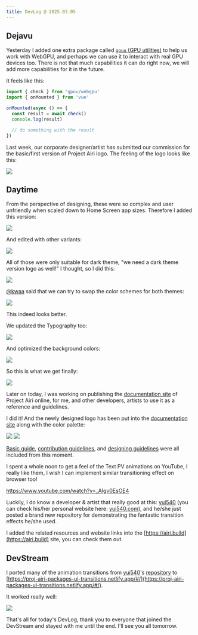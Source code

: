 ```yaml
---
title: DevLog @ 2025.03.05
---
```


## Dejavu

Yesterday I added one extra package called
[`gpuu` (GPU utilities)](https://github.com/moeru-ai/airi/tree/main/packages/gpuu)
to help us work with WebGPU, and perhaps we can use it to interact with real
GPU devices too. There is not that much capabilities it can do right now,
we will add more capabilities for it in the future.

It feels like this:

```ts
import { check } from 'gpuu/webgpu'
import { onMounted } from 'vue'

onMounted(async () => {
  const result = await check()
  console.log(result)

  // do something with the result
})
```

Last week, our corporate designer/artist has submitted our commission for the
basic/first version of Project Airi logo. The feeling of the logo looks like
this:

![](../../../assets/images/blog/DevLog-2025.03.05/airi-logos-v1.png)

## Daytime

From the perspective of designing, these were so complex and user unfriendly
when scaled down to Home Screen app sizes. Therefore I added this version:

![](../../../assets/images/blog/DevLog-2025.03.05/airi-logo-v2.png)

And edited with other variants:

![](../../../assets/images/blog/DevLog-2025.03.05/airi-logos-v2.png)

All of those were only suitable for dark theme, "we need a dark theme version
logo as well!" I thought, so I did this:

![](../../../assets/images/blog/DevLog-2025.03.05/airi-logo-v2-dark.png)

[@kwaa](https://github.com/kwaa) said that we can try to swap the color schemes
for both themes:

![](../../../assets/images/blog/DevLog-2025.03.05/airi-logos-v3.png)

This indeed looks better.

We updated the Typography too:

![](../../../assets/images/blog/DevLog-2025.03.05/airi-logos-v4.png)

And optimized the background colors:

![](../../../assets/images/blog/DevLog-2025.03.05/airi-logos-v5.png)

So this is what we get finally:

![](../../../assets/images/blog/DevLog-2025.03.05/airi-logos-final.png)

Later on today, I was working on publishing the
[documentation site](https://airi.build) of Project Airi online, for me,
and other developers, artists to use it as a reference and guidelines.

I did it! And the newly designed logo has been put into the
[documentation site](https://airi.build) along with the color palette:

![](../../../assets/images/blog/DevLog-2025.03.05/airi-build-light.png)
![](../../../assets/images/blog/DevLog-2025.03.05/airi-build-dark.png)

[Basic guide](../guides/),
[contribution guidelines](../references/contributing/guide/),
and [designing guidelines](../references/design-guidelines/)
were all included from this moment.

I spent a whole noon to get a feel of the Text PV animations on YouTube,
I really like them, I wish I can implement similar transitioning effect on
browser too!

https://www.youtube.com/watch?v=_AIgv0EsOE4

Luckily, I do know a developer & artist that really good at this:
[yui540](https://github.com/yui540) (you can check his/her personal website
here: [yui540.com](https://yui540.com)), and he/she just posted a brand new
repository for demonstrating the fantastic transition effects he/she used.

I added the related resources and website links into the
[https://airi.build](https://airi.build) site, you can check them out.

## DevStream

I ported many of the animation transitions from [yui540](https://github.com/yui540)'s
[repository](https://github.com/yui540/css-animations) to
[https://proj-airi-packages-ui-transitions.netlify.app/#/](https://proj-airi-packages-ui-transitions.netlify.app/#/).

It worked really well:

![](../../../assets/images/blog/DevLog-2025.03.05/animation-transitions.gif)

That's all for today's DevLog, thank you to everyone that joined the DevStream
and stayed with me until the end. I'll see you all tomorrow.
